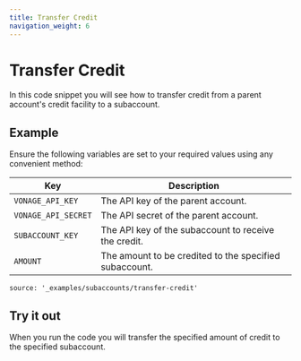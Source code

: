 ```yaml
---
title: Transfer Credit
navigation_weight: 6
---
```


# Transfer Credit

In this code snippet you will see how to transfer credit from a parent account's credit facility to a subaccount.

## Example

Ensure the following variables are set to your required values using any convenient method:

Key | Description
-- | --
`VONAGE_API_KEY` | The API key of the parent account.
`VONAGE_API_SECRET` | The API secret of the parent account.
`SUBACCOUNT_KEY` | The API key of the subaccount to receive the credit.
`AMOUNT` | The amount to be credited to the specified subaccount.

```code_snippets
source: '_examples/subaccounts/transfer-credit'
```

## Try it out

When you run the code you will transfer the specified amount of credit to the specified subaccount.
